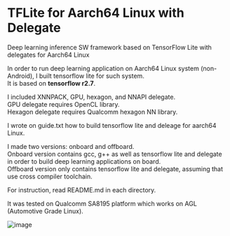 # TFLite for Aarch64 Linux with Delegate
Deep learning inference SW framework based on TensorFlow Lite with delegates for Aarch64 Linux  

In order to run deep learning application on Aarch64 Linux system (non-Android), I built tensorflow lite for such system.  
It is based on **tensorflow r2.7**.  

I included XNNPACK, GPU, hexagon, and NNAPI delegate.  
GPU delegate requires OpenCL library.  
Hexagon delegate requires Qualcomm hexagon NN library.  

I wrote on guide.txt how to build tensorflow lite and deleage for aarch64 Linux. 

I made two versions: onboard and offboard.  
Onboard version contains gcc, g++ as well as tensorflow lite and delegate in order to build deep learning applications on board.  
Offboard version only contains tensorflow lite and delegate, assuming that use cross compiler toolchain.  

For instruction, read README.md in each directory.  

It was tested on Qualcomm SA8195 platform which works on AGL (Automotive Grade Linux).  

![image](https://user-images.githubusercontent.com/28533445/141428765-0113020a-b45f-4076-ba02-c75a23fc48b7.png)
